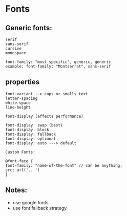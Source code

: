 # Fonts

## Generic fonts:

```
serif
sans-serif
cursive
monospace
```

```
font-family: "most specific", generic, generic
example: font-family: "Montserrat", sans-serif
```

## properties

```
font-variant --> caps or smalls text
letter-spacing
white-space
line-height
```

```
font-display (affects performance)

font-display: swap (best)
font-display: block
font-display: fallback
font-display: optional
font-display: auto ---> default

Custom Fonts:

@font-face {
font-family: "name-of-the-font" // can be anything;
src: url('...')
}
```

## Notes:

- use google fonts
- use font fallback strategy
